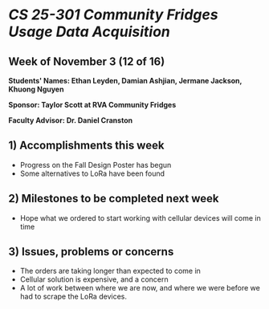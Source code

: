 # *CS 25-301 Community Fridges Usage Data Acquisition*

## Week of November 3 (12 of 16)

**Students' Names: Ethan Leyden, Damian Ashjian, Jermane Jackson, Khuong Nguyen**

**Sponsor: Taylor Scott at RVA Community Fridges**

**Faculty Advisor: Dr. Daniel Cranston**

## 1) Accomplishments this week ##
   - Progress on the Fall Design Poster has begun
   - Some alternatives to LoRa have been found

## 2) Milestones to be completed next week ##
   - Hope what we ordered to start working with cellular devices will come in time

## 3) Issues, problems or concerns ##
   - The orders are taking longer than expected to come in
   - Cellular solution is expensive, and a concern
   - A lot of work between where we are now, and where we were before we had to scrape the LoRa devices. 